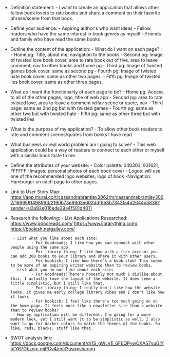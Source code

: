 - Definition statement:
        - I want to create an application that allows other fellow book lovers to rate books and share a comment on
        their favorite phrase/scene from that book.
- Define your audience:
        - Aspiring author's who want ideas
        - Fellow readers who have the same interest in book genres as myself
        - Friends and family who have read the same books
- Outline the content of the application:
      - What do I want on each page? :
        - Home pg: Title, about me, navigation to the books
        - Second pg: Image of twisted love book cover, area to rate book out of five, area to leave comment,
        nav to other books and home pg
        - Third pg: Image of twisted games book cover, same as second pg
        - Fourth pg: Image of twisted hate book cover, same as other two pages.
        - Fifth pg: Image of twisted lies book cover, same as other three pages.
- What do I want the functionality of each page to be?
        - Home pg: Access to all of the other pages, logo, title of web app
        - Second pg: area to rate twisted love, area to leave a comment w/fav scene or quote, nav
        - Third page: same as 2nd pg but with twisted games
        - Fourth pg: same as other two but with twisted hate
        - Fifth pg: same as other three but with twisted lies
- What is the purpose of my application?
        - To allow other book readers to rate and comment scenes/quotes from books I have read
- What business or real world problem am I going to solve?
        - This web application could be a way of readers to connect to each other or myself with a
        similar book taste to me.
- Define the attributes of your website:
        - Color palette: 040303, 931621, FFFFFF
        -Images: personal photos of each book cover
        - Logos: will use one of the recommended logo websites; logo of book
        -Navigation: Hamburger on each page to other pages.
- Link to User Story Map: https://app.mural.co/t/cassandrabrantley3062/m/cassandrabrantley3062/1699581498993/2190b73e89d3e602ddf8e8b7343fa4d2644d5838?sender=u3a92e016ede29a4f501d4011
- Research the following:
       - List Applications Researched: https://www.goodreads.com/
https://www.librarything.com/
https://bookish.netgalley.com/

       - List what you like about each site:
               - For Goodreads; I like how you can connect with other people using the same app.
               - For library thing; I like how with a free account you can add 200 books to your library and share it with other users.
               - For bookish; I like how there's a book club! This seems to be more of an aspiring writer website than to review books.
       - List what you do not like about each site:
               - For Goodreads:There's honestly not much I dislike about this. I actually love the layout of the website. It does seem a little simplistic, but I still like that.
               - For library thing; I really don't like how the website looks. It gives me early college library vibes and I don't like how it looks.
               - For bookish: I feel like there's too much going on on the home page. It feels more like a newsletter site than a website than to review books?
       - How my application will be different: I'm going for a more modern look, yet I still want it to be simplistic as well. I also want to go for darker colors to match the themes of the books. So like, reds, blacks, stuff like that.
- SWOT analysis link: https://docs.google.com/document/d/1S_gWLVE_6F6QPywOXAS7vuGIYbfY67Obzeix-mjPCv4/edit?usp=sharing


